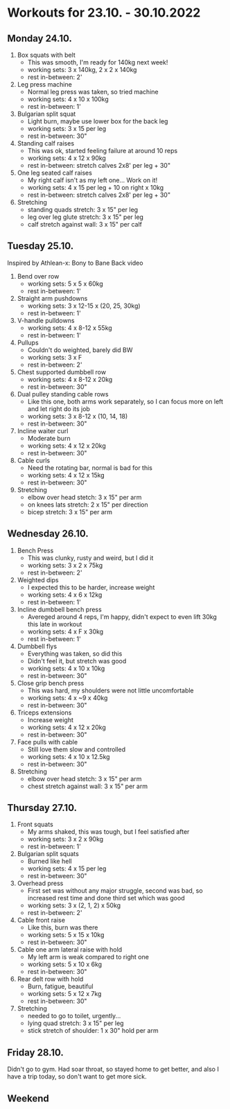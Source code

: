 # Workouts for 23.10. - 30.10.2022

## Monday 24.10.

1. Box squats with belt
   - This was smooth, I'm ready for 140kg next week!
   - working sets: 3 x 140kg, 2 x 2 x 140kg
   - rest in-between: 2'
2. Leg press machine
   - Normal leg press was taken, so tried machine
   - working sets: 4 x 10 x 100kg
   - rest in-between: 1'
3. Bulgarian split squat
   - Light burn, maybe use lower box for the back leg
   - working sets: 3 x 15 per leg
   - rest in-between: 30"
4. Standing calf raises
   - This was ok, started feeling failure at around 10 reps
   - working sets: 4 x 12 x 90kg
   - rest in-between: stretch calves 2x8' per leg + 30"
5. One leg seated calf raises
   - My right calf isn't as my left one... Work on it!
   - working sets: 4 x 15 per leg + 10 on right x 10kg
   - rest in-between: stretch calves 2x8' per leg + 30"
6. Stretching
   - standing quads stretch: 3 x 15" per leg
   - leg over leg glute stretch: 3 x 15" per leg
   - calf stretch against wall: 3 x 15" per calf

## Tuesday 25.10.

Inspired by Athlean-x: Bony to Bane Back video

1. Bend over row
   - working sets: 5 x 5 x 60kg
   - rest in-between: 1'
2. Straight arm pushdowns
   - working sets: 3 x 12-15 x (20, 25, 30kg)
   - rest in-between: 1'
3. V-handle pulldowns
   - working sets: 4 x 8-12 x 55kg
   - rest in-between: 1'
4. Pullups
   - Couldn't do weighted, barely did BW
   - working sets: 3 x F
   - rest in-between: 2'
5. Chest supported dumbbell row
   - working sets: 4 x 8-12 x 20kg
   - rest in-between: 30"
6. Dual pulley standing cable rows
   - Like this one, both arms work separately, so I can focus more on left and let right do its job
   - working sets: 3 x 8-12 x (10, 14, 18)
   - rest in-between: 30"
7. Incline waiter curl
   - Moderate burn
   - working sets: 4 x 12 x 20kg
   - rest in-between: 30"
8. Cable curls
   - Need the rotating bar, normal is bad for this
   - working sets: 4 x 12 x 15kg
   - rest in-between: 30"
9. Stretching
   - elbow over head stetch: 3 x 15" per arm
   - on knees lats stretch: 2 x 15" per direction
   - bicep stretch: 3 x 15" per arm

## Wednesday 26.10.

1. Bench Press
   - This was clunky, rusty and weird, but I did it
   - working sets: 3 x 2 x 75kg
   - rest in-between: 2'
2. Weighted dips
   - I expected this to be harder, increase weight
   - working sets: 4 x 6 x 12kg
   - rest in-between: 1'
3. Incline dumbbell bench press
   - Avereged around 4 reps, I'm happy, didn't expect to even lift 30kg this late in workout
   - working sets: 4 x F x 30kg
   - rest in-between: 1'
4. Dumbbell flys
   - Everything was taken, so did this
   - Didn't feel it, but stretch was good
   - working sets: 4 x 10 x 10kg
   - rest in-between: 30"
5. Close grip bench press
   - This was hard, my shoulders were not little uncomfortable
   - working sets: 4 x ~9 x 40kg
   - rest in-between: 30"
6. Triceps extensions
   - Increase weight
   - working sets: 4 x 12 x 20kg
   - rest in-between: 30"
7. Face pulls with cable
   - Still love them slow and controlled
   - working sets: 4 x 10 x 12.5kg
   - rest in-between: 30"
8. Stretching
   - elbow over head stetch: 3 x 15" per arm
   - chest stretch against wall: 3 x 15" per arm

## Thursday 27.10.

1. Front squats
   - My arms shaked, this was tough, but I feel satisfied after
   - working sets: 3 x 2 x 90kg
   - rest in-between: 1'
2. Bulgarian split squats
   - Burned like hell
   - working sets: 4 x 15 per leg
   - rest in-between: 30"
3. Overhead press
   - First set was without any major struggle, second was bad, so increased rest time and done third set which was good
   - working sets: 3 x (2, 1, 2) x 50kg
   - rest in-between: 2'
4. Cable front raise
   - Like this, burn was there
   - working sets: 5 x 15 x 10kg
   - rest in-between: 30"
5. Cable one arm lateral raise with hold
   - My left arm is weak compared to right one
   - working sets: 5 x 10 x 6kg
   - rest in-between: 30"
6. Rear delt row with hold
   - Burn, fatigue, beautiful
   - working sets: 5 x 12 x 7kg
   - rest in-between: 30"
7. Stretching
   - needed to go to toilet, urgently...
   - lying quad stretch: 3 x 15" per leg
   - stick stretch of shoulder: 1 x 30" hold per arm

## Friday 28.10.

Didn't go to gym. Had soar throat, so stayed home to get better, and also
I have a trip today, so don't want to get more sick.

## Weekend
